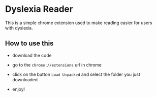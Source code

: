 # Dyslexia Reader

This is a simple chrome extension used to make reading easier for users with dyslexia.

## How to use this

- download the code

- go to the `chrome://extensions` url in chrome

- click on the button `Load Unpacked` and select the folder you just downloaded

- enjoy!
